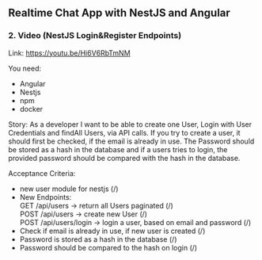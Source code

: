 ## Realtime Chat App with NestJS and Angular
### 2. Video (NestJS Login&Register Endpoints)
Link: https://youtu.be/Hi6V6RbTmNM

You need:
- Angular
- Nestjs
- npm
- docker

Story:
As a developer I want to be able to create one User, Login with User Credentials and findAll Users, via API calls.
If you try to create a user, it should first be checked, if the email is already in use.
The Password should be stored as a hash in the database and if a users tries to login, the provided password should be 
compared with the hash in the database.

Acceptance Criteria:
- new user module for nestjs (/)
- New Endpoints:   
GET /api/users -> return all Users paginated  (/)  
POST /api/users -> create new User  (/)  
POST /api/users/login -> login a user, based on email and password (/)    
- Check if email is already in use, if new user is created (/)  
- Password is stored as a hash in the database (/)
- Password should be compared to the hash on login (/)